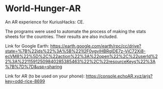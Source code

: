 # World-Hunger-AR
An AR experience for KuriusHacks: CE.

The programs were used to automate the process of making the stats sheets for the countries.
Their results are also included.

Link for Google Earth:
https://earth.google.com/earth/rpc/cc/drive?state=%7B%22ids%22%3A%5B%221I2F0ygvIHBRgIDE7z-ViC72Xi8-ecVM8%22%5D%2C%22action%22%3A%22open%22%2C%22userId%22%3A%22115912509840285385463%22%2C%22resourceKeys%22%3A%7B%7D%7D&usp=sharing

Link for AR (to be used on your phone):
https://console.echoAR.xyz/arjs?key=odd-rice-8699
